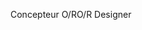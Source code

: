 <span data-ttu-id="cf8dc-101">Concepteur O/R</span><span class="sxs-lookup"><span data-stu-id="cf8dc-101">O/R Designer</span></span>